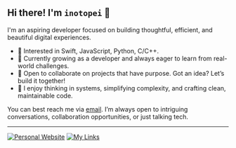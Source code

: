 ## Hi there! I'm `inotopei` 👋

I'm an aspiring developer focused on building thoughtful, efficient, and beautiful digital experiences.  

- 🔭 Interested in Swift, JavaScript, Python, C/C++.
- 🌱 Currently growing as a developer and always eager to learn from real-world challenges.
- 🤝 Open to collaborate on projects that have purpose. Got an idea? Let’s build it together!
- 🧠 I enjoy thinking in systems, simplifying complexity, and crafting clean, maintainable code.

You can best reach me via [email](mailto:inotopei@gmail.com). I’m always open to intriguing conversations, collaboration opportunities, or just talking tech.

---
[![Personal Website](https://img.shields.io/badge/Website-inotopei.github.io-blue?style=for-the-badge&logo=github)](https://inotopei.github.io)
[![My Links](https://img.shields.io/badge/My%20Links-link%20page-darkorchid?style=for-the-badge&logo=astro)](https://inotopei.github.io/links)
